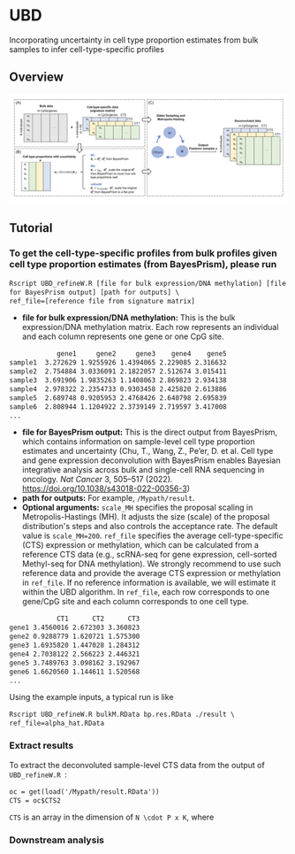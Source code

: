 # UBD
Incorporating uncertainty in cell type proportion estimates from bulk samples to infer cell-type-specific profiles

## Overview
<img src="img/UBD.png">


## Tutorial
### To get the cell-type-specific profiles from bulk profiles given cell type proportion estimates (from BayesPrism), please run 
```
Rscript UBD_refineW.R [file for bulk expression/DNA methylation] [file for BayesPrism output] [path for outputs] \
ref_file=[reference file from signature matrix]
```
- **file for bulk expression/DNA methylation:** This is the bulk expression/DNA methylation matrix. Each row represents an individual and each column represents one gene or one CpG site.
```
            gene1     gene2     gene3    gene4    gene5
sample1  3.272629 1.9255926 1.4394065 2.229085 2.316632
sample2  2.754884 3.0336091 2.1822057 2.512674 3.015411
sample3  3.691906 1.9835263 1.1408063 2.869823 2.934138
sample4  2.978322 2.2354733 0.9303458 2.425820 2.613886
sample5  2.689748 0.9205953 2.4768426 2.640798 2.695839
sample6  2.808944 1.1204922 2.3739149 2.719597 3.417008
...
```
- **file for BayesPrism output:** This is the direct output from BayesPrism, which contains information on sample-level cell type proportion estimates and uncertainty (Chu, T., Wang, Z., Pe’er, D. et al. Cell type and gene expression deconvolution with BayesPrism enables Bayesian integrative analysis across bulk and single-cell RNA sequencing in oncology. *Nat Cancer* 3, 505–517 (2022). https://doi.org/10.1038/s43018-022-00356-3)
- **path for outputs:** For example, `/Mypath/result`.
- **Optional arguments:** `scale_MH` specifies the proposal scaling in Metropolis-Hastings (MH). It adjusts the size (scale) of the proposal distribution's steps and also controls the acceptance rate. The default value is `scale_MH=200`. `ref_file` specifies the average cell-type-specific (CTS) expression or methylation, which can be calculated from a reference CTS data (e.g., scRNA-seq for gene expression, cell-sorted Methyl-seq for DNA methylation). We strongly recommend to use such reference data and provide the average CTS expression or methylation in `ref_file`. If no reference information is available, we will estimate it within the UBD algorithm. In `ref_file`, each row corresponds to one gene/CpG site and each column corresponds to one cell type.
```
            CT1      CT2      CT3
gene1 3.4560016 2.672303 3.360823
gene2 0.9288779 1.620721 1.575300
gene3 1.6935820 1.447028 1.284312
gene4 2.7038122 2.566223 2.446321
gene5 3.7489763 3.098162 3.192967
gene6 1.6620560 1.144611 1.520568
...
```

Using the example inputs, a typical run is like
```
Rscript UBD_refineW.R bulkM.RData bp.res.RData ./result \
ref_file=alpha_hat.RData 
```

### Extract results
To extract the deconvoluted sample-level CTS data from the output of `UBD_refineW.R `:
```
oc = get(load('/Mypath/result.RData'))
CTS = oc$CTS2
```
`CTS` is an array in the dimension of `N \cdot P x K`, where 

### Downstream analysis
